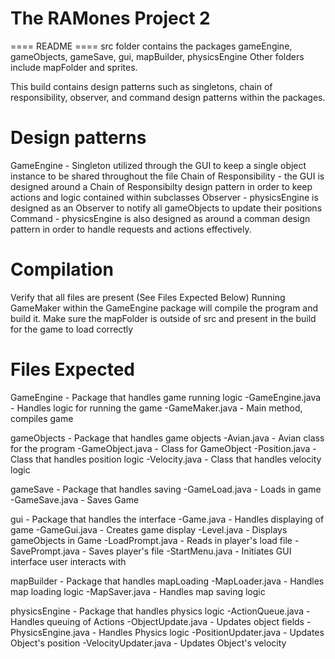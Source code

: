 # The RAMones Project 2
==== README ====
src folder contains the packages gameEngine, gameObjects, gameSave, gui, mapBuilder, physicsEngine
Other folders include mapFolder and sprites.

This build contains design patterns such as singletons, chain of responsibility, observer, 
and command design patterns within the packages.


# Design patterns

GameEngine - Singleton utilized through the GUI
to keep a single object instance to be shared throughout the file
Chain of Responsibility - the GUI is designed around a Chain of Responsibilty
design pattern in order to keep actions and logic contained within subclasses
Observer - physicsEngine is designed as an Observer to notify all gameObjects
to update their positions
Command - physicsEngine is also designed as around a comman design pattern
in order to handle requests and actions effectively.


# Compilation

Verify that all files are present (See Files Expected Below)
Running GameMaker within the GameEngine package will compile the program
and build it. Make sure the mapFolder is outside of src and present in the
build for the game to load correctly


# Files Expected

GameEngine - Package that handles game running logic
	-GameEngine.java 					- Handles logic for running the game
	-GameMaker.java 				      	- Main method, compiles game

gameObjects - Package that handles game objects
	-Avian.java 				     		- Avian class for the program
	-GameObject.java 					- Class for GameObject
	-Position.java 				     		- Class that handles position logic
	-Velocity.java						- Class that handles velocity logic
	
gameSave - Package that handles saving
	-GameLoad.java 				      		- Loads in game
	-GameSave.java			    			- Saves Game
	
gui - Package that handles the interface
	-Game.java 			    			- Handles displaying of game
	-GameGui.java 			 			- Creates game display
	-Level.java 				      		- Displays gameObjects in Game
	-LoadPrompt.java 				   	- Reads in player's load file
	-SavePrompt.java 			    		- Saves player's file
	-StartMenu.java 				    	- Initiates GUI interface user interacts with
	
mapBuilder - Package that handles mapLoading
	-MapLoader.java 		  			- Handles map loading logic
	-MapSaver.java 				    		- Handles map saving logic
	
physicsEngine - Package that handles physics logic
	-ActionQueue.java 					- Handles queuing of Actions
	-ObjectUpdate.java					- Updates object fields
	-PhysicsEngine.java					- Handles Physics logic
	-PositionUpdater.java				      	- Updates Object's position
	-VelocityUpdater.java 					- Updates Object's velocity
